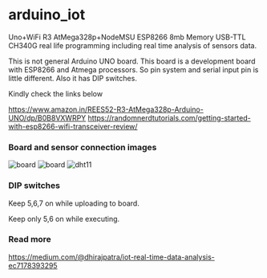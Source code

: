 # arduino_iot

Uno+WiFi R3 AtMega328p+NodeMSU ESP8266 8mb Memory USB-TTL CH340G real life programming including real time analysis of sensors data.

This is not general Arduino UNO board. This board is a development board with ESP8266 and Atmega processors. So pin system and serial input pin is little different. Also it has DIP switches.

Kindly check the links below

https://www.amazon.in/REES52-R3-AtMega328p-Arduino-UNO/dp/B0B8VXWRPY
https://randomnerdtutorials.com/getting-started-with-esp8266-wifi-transceiver-review/


### Board and sensor connection images

![board](image1.jpg)
![board](image2.jpg)
![dht11](image3.jpg)


### DIP switches

Keep 5,6,7 on while uploading to board.

Keep only 5,6 on while executing.


### Read more

https://medium.com/@dhirajpatra/iot-real-time-data-analysis-ec7178393295

